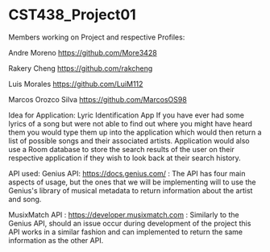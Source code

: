 # CST438_Project01

Members working on Project and respective Profiles:

Andre Moreno
https://github.com/More3428

Rakery Cheng
https://github.com/rakcheng

Luis Morales
https://github.com/LuiM112

Marcos Orozco Silva
https://github.com/MarcosOS98

Idea for Application: Lyric Identification App
If you have ever had some lyrics of a song but were not able to find out where you might have heard them
you would type them up into the application which would then return a list of possible songs and their associated artists.
Application would also use a Room database to store the search results of the user on their respective application if they wish to look back at 
their search history.

API used:
Genius API: https://docs.genius.com/ : The API has four main aspects of usage, but the ones that we will be implementing will to use the Genius's library of musical metadata to
return information about the artist and song.


MusixMatch API : https://developer.musixmatch.com : Similarly to the Genius API, should an issue occur during development of the project this API works in a similar fashion and can implemented to
return the same information as the other API.
